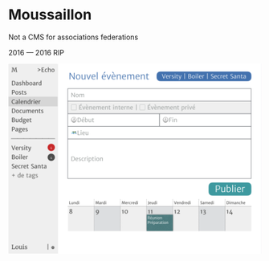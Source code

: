 # Moussaillon
Not a CMS for associations federations

2016 — 2016 RIP

![A proposed interface](newEvent.png)
